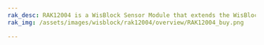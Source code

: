 ```yaml
---
rak_desc: RAK12004 is a WisBlock Sensor Module that extends the WisBlock system with a gas sensor. It enables the user to build a gas and smoke detection system that can send measured data and alarm messages over LoRaWAN.
rak_img: /assets/images/wisblock/rak12004/overview/RAK12004_buy.png

---
```


<rk-redirect to="/Product-Categories/WisBlock/RAK12004/Overview/" />